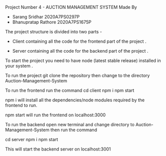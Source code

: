 Project Number 4 - AUCTION MANAGEMENT SYSTEM
Made By

- Sarang Sridhar 2020A7PS0297P
- Bhanupratap Rathore 2020A7PS1675P

The project structure is divided into two parts -

- Client containing all the code for the frontend part of the project .

- Server containing all the code for the backend part of the project .

To start the project you need to have node (latest stable release) installed in your system .

To run the project git clone the repository then change to the directory Auction-Management-System

To run the frontend run the command
cd client
npm i
npm start

npm i will install all the dependencies/node modules required by the frontend to run.

npm start will run the frontend on localhost:3000

To run the backend open new terminal and change directory to Auction-Management-System then run the command

cd server
npm i
npm start

This will start the backend server on localhost:3001
